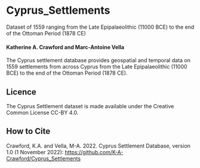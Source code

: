 # Cyprus_Settlements
Dataset of 1559 ranging from the Late Epipalaeolithic (11000 BCE) to the end of the Ottoman Period (1878 CE)

#### Katherine A. Crawford and Marc-Antoine Vella

The Cyprus settlement database provides geospatial and temporal data on 1559 settlements from across Cyprus from the Late Epipalaeolithic (11000 BCE) to the end of the Ottoman Period (1878 CE). 

## Licence

The Cyprus Settlement dataset is made available under the Creative Common License CC-BY 4.0.

## How to Cite
Crawford, K.A. and Vella, M-A. 2022. Cyprus Settlement Database, version 1.0 (1 November 2022): https://github.com/K-A-Crawford/Cyprus_Settlements
